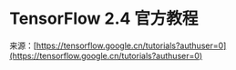 # TensorFlow 2.4 官方教程

来源：[https://tensorflow.google.cn/tutorials?authuser=0](https://tensorflow.google.cn/tutorials?authuser=0)